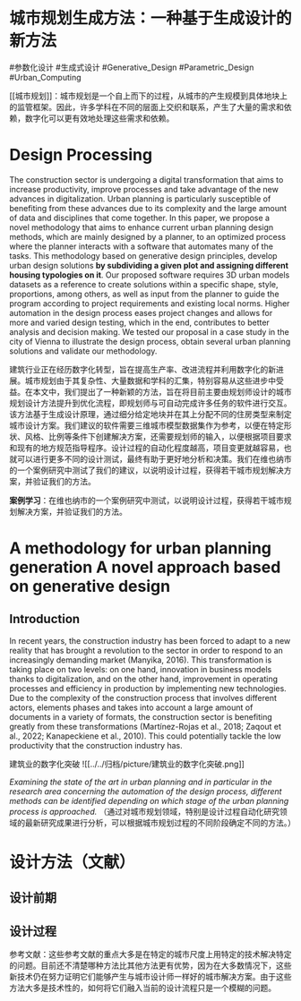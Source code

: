 # 城市规划生成方法：一种基于生成设计的新方法 
#参数化设计 #生成式设计 #Generative_Design #Parametric_Design #Urban_Computing

[[城市规划]]：城市规划是一个自上而下的过程，从城市的产生规模到具体地块上的监管框架。因此，许多学科在不同的层面上交织和联系，产生了大量的需求和依赖，数字化可以更有效地处理这些需求和依赖。

# Design Processing

The construction sector is undergoing a digital transformation that aims to increase productivity, improve processes and take advantage of the new advances in digitalization. Urban planning is particularly susceptible of benefiting from these advances due to its complexity and the large amount of data and disciplines that come together. In this paper, we propose a novel methodology that aims to enhance current urban planning design methods, which are mainly designed by a planner, to an optimized process where the planner interacts with a software that automates many of the tasks. This methodology based on generative design principles, develop urban design solutions **by subdividing a given plot and assigning different housing typologies on it**. Our proposed software requires 3D urban models datasets as a reference to create solutions within a specific shape, style, proportions, among others, as well as input from the planner to guide the program according to project requirements and existing local norms. Higher automation in the design process eases project changes and allows for more and varied design testing, which in the end, contributes to better analysis and decision making. We tested our proposal in a case study in the city of Vienna to illustrate the design process, obtain several urban planning solutions and validate our methodology.

建筑行业正在经历数字化转型，旨在提高生产率、改进流程并利用数字化的新进展。城市规划由于其复杂性、大量数据和学科的汇集，特别容易从这些进步中受益。在本文中，我们提出了一种新颖的方法，旨在将目前主要由规划师设计的城市规划设计方法提升到优化流程，即规划师与可自动完成许多任务的软件进行交互。该方法基于生成设计原理，通过细分给定地块并在其上分配不同的住房类型来制定城市设计方案。我们建议的软件需要三维城市模型数据集作为参考，以便在特定形状、风格、比例等条件下创建解决方案，还需要规划师的输入，以便根据项目要求和现有的地方规范指导程序。设计过程的自动化程度越高，项目变更就越容易，也就可以进行更多不同的设计测试，最终有助于更好地分析和决策。我们在维也纳市的一个案例研究中测试了我们的建议，以说明设计过程，获得若干城市规划解决方案，并验证我们的方法。

**案例学习**：在维也纳市的一个案例研究中测试，以说明设计过程，获得若干城市规划解决方案，并验证我们的方法。

# A methodology for urban planning generation A novel approach based on generative design

## Introduction

In recent years, the construction industry has been forced to adapt to a new reality that has brought a revolution to the sector in order to respond to an increasingly demanding market (Manyika, 2016). This transformation is taking place on two levels: on one hand, innovation in business models thanks to digitalization, and on the other hand, improvement in operating processes and efficiency in production by implementing new technologies. Due to the complexity of the construction process that involves different actors, elements phases and takes into account a large amount of documents in a variety of formats, the construction sector is benefiting greatly from these transformations (Martínez-Rojas et al., 2018; Zaqout et al., 2022; Kanapeckiene et al., 2010). This could potentially tackle the low productivity that the construction industry has.

建筑业的数字化突破
![[../../归档/picture/建筑业的数字化突破.png]]

_Examining the state of the art in urban planning and in particular in the research area concerning the automation of the design process, different methods can be identified depending on which stage of the urban planning process is approached._ （通过对城市规划领域，特别是设计过程自动化研究领域的最新研究成果进行分析，可以根据城市规划过程的不同阶段确定不同的方法。）
# 设计方法（文献）
## 设计前期
## 设计过程

参考文献：这些参考文献的重点大多是在特定的城市尺度上用特定的技术解决特定的问题。目前还不清楚哪种方法比其他方法更有优势，因为在大多数情况下，这些新技术仍在努力证明它们能够产生与城市设计师一样好的城市解决方案。由于这些方法大多是技术性的，如何将它们融入当前的设计流程只是一个模糊的问题。